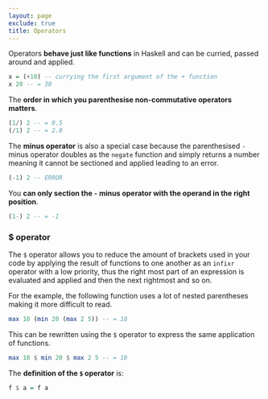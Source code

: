 ```yaml
---
layout: page
exclude: true
title: Operators
---
```


Operators **behave just like functions** in Haskell and can be curried, passed around and applied.
```haskell
x = (+10) -- currying the first argument of the + function
x 20 -- = 30
```

The **order in which you parenthesise non-commutative operators matters**.
```haskell
(1/) 2 -- = 0.5
(/1) 2 -- = 2.0
```

The **minus operator** is also a special case because the parenthesised `-` minus operator doubles as the `negate` function and simply returns a number meaning it cannot be sectioned and applied leading to an error.
```haskell
(-1) 2 -- ERROR
```

You **can only section the `-` minus operator with the operand in the right position**.
```haskell
(1-) 2 -- = -1
```

### $ operator

The `$` operator allows you to reduce the amount of brackets used in your code by applying the result of functions to one another as an `infixr` operator with a low priority, thus the right most part of an expression is evaluated and applied and then the next rightmost and so on.

For the example, the following function uses a lot of nested parentheses making it more difficult to read.
```haskell
max 10 (min 20 (max 2 5)) -- = 10
```

This can be rewritten using the `$` operator to express the same application of functions.
```haskell
max 10 $ min 20 $ max 2 5 -- = 10
```

The **definition of the `$` operator** is:
```haskell
f $ a = f a
```
<!--stackedit_data:
eyJoaXN0b3J5IjpbLTM4OTMyNTAzNSwxMjQxMDI1ODI1LDU2Nz
Q2MTgyOV19
-->